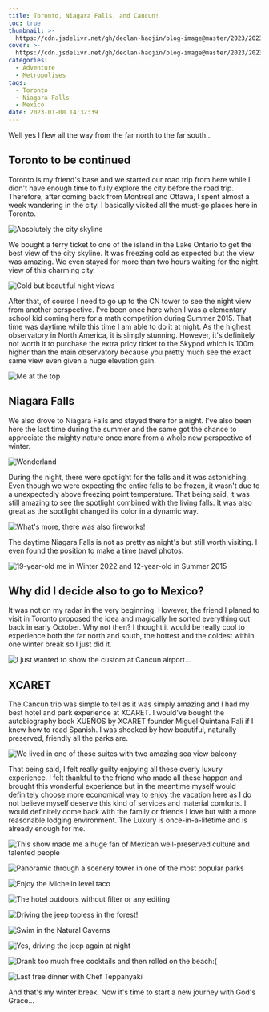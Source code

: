 ```yaml
---
title: Toronto, Niagara Falls, and Cancun!
toc: true
thumbnail: >-
  https://cdn.jsdelivr.net/gh/declan-haojin/blog-image@master/2023/202301110029216.png
cover: >-
  https://cdn.jsdelivr.net/gh/declan-haojin/blog-image@master/2023/202301110029216.png
categories:
  - Adventure
  - Metropolises
tags:
  - Toronto
  - Niagara Falls
  - Mexico
date: 2023-01-08 14:32:39
---
```


Well yes I flew all the way from the far north to the far south...

<!--more-->

## Toronto to be continued

Toronto is my friend's base and we started our road trip from here while I didn't have enough time to fully explore the city before the road trip. Therefore, after coming back from Montreal and Ottawa, I spent almost a week wandering in the city. I basically visited all the must-go places here in Toronto.

![Absolutely the city skyline](https://cdn.jsdelivr.net/gh/declan-haojin/blog-image@master/2023/202301110025594.png)

We bought a ferry ticket to one of the island in the Lake Ontario to get the best view of the city skyline. It was freezing cold as expected but the view was amazing. We even stayed for more than two hours waiting for the night view of this charming city.

![Cold but beautiful night views](https://cdn.jsdelivr.net/gh/declan-haojin/blog-image@master/2023/202301110030030.png)


After that, of course I need to go up to the CN tower to see the night view from another perspective. I've been once here when I was a elementary school kid coming here for a math competition during Summer 2015. That time was daytime while this time I am able to do it at night. As the highest observatory in North America, it is simply stunning. However, it's definitely not worth it to purchase the extra pricy ticket to the Skypod which is 100m higher than the main observatory because you pretty much see the exact same view even given a huge elevation gain.

![Me at the top](https://cdn.jsdelivr.net/gh/declan-haojin/blog-image@master/2023/202301110035303.png)

## Niagara Falls

We also drove to Niagara Falls and stayed there for a night. I've also been here the last time during the summer and the same got the chance to appreciate the mighty nature once more from a whole new perspective of winter.

![Wonderland](https://cdn.jsdelivr.net/gh/declan-haojin/blog-image@master/2023/202301110042387.png)

During the night, there were spotlight for the falls and it was astonishing. Even though we were expecting the entire falls to be frozen, it wasn't due to a unexpectedly above freezing point temperature. That being said, it was still amazing to see the spotlight combined with the living falls. It was also great as the spotlight changed its color in a dynamic way.

![What's more, there was also fireworks!](https://cdn.jsdelivr.net/gh/declan-haojin/blog-image@master/2023/202301110038679.png)

The daytime Niagara Falls is not as pretty as night's but still worth visiting. I even found the position to make a time travel photos.

![19-year-old me in Winter 2022 and 12-year-old in Summer 2015](https://cdn.jsdelivr.net/gh/declan-haojin/blog-image@master/2023/202301110044272.png)


## Why did I decide also to go to Mexico?

It was not on my radar in the very beginning. However, the friend I planed to visit in Toronto proposed the idea and magically he sorted everything out back in early October. Why not then? I thought it would be really cool to experience both the far north and south, the hottest and the coldest within one winter break so I just did it.

![I just wanted to show the custom at Cancun airport...](https://cdn.jsdelivr.net/gh/declan-haojin/blog-image@master/2023/202301110048998.png)
## XCARET

The Cancun trip was simple to tell as it was simply amazing and I had my best hotel and park experience at XCARET. I would've bought the autobiography book XUEÑOS by XCARET founder Miguel Quintana Pali if I knew how to read Spanish. I was shocked by how beautiful, naturally preserved, friendly all the parks are.

![We lived in one of those suites with two amazing sea view balcony](https://cdn.jsdelivr.net/gh/declan-haojin/blog-image@master/2023/202301110057552.png)

That being said, I felt really guilty enjoying all these overly luxury experience. I felt thankful to the friend who made all these happen and brought this wonderful experience but in the meantime myself would definitely choose more economical way to enjoy the vacation here as I do not believe myself deserve this kind of services and material comforts. I would definitely come back with the family or friends I love but with a more reasonable lodging environment. The Luxury is once-in-a-lifetime and is already enough for me.

![This show made me a huge fan of Mexican well-preserved culture and talented people](https://cdn.jsdelivr.net/gh/declan-haojin/blog-image@master/2023/202301110058533.png)

![Panoramic through a scenery tower in one of the most popular parks](https://cdn.jsdelivr.net/gh/declan-haojin/blog-image@master/2023/202301110059431.png)

![Enjoy the Michelin level taco](https://cdn.jsdelivr.net/gh/declan-haojin/blog-image@master/2023/202301110102702.png)

![The hotel outdoors without filter or any editing](https://cdn.jsdelivr.net/gh/declan-haojin/blog-image@master/2023/202301110102027.png)

![Driving the jeep topless in the forest!](https://cdn.jsdelivr.net/gh/declan-haojin/blog-image@master/2023/202301110103049.png)

![Swim in the Natural Caverns](https://cdn.jsdelivr.net/gh/declan-haojin/blog-image@master/2023/202301110104464.png)

![Yes, driving the jeep again at night](https://cdn.jsdelivr.net/gh/declan-haojin/blog-image@master/2023/202301110105770.png)

![Drank too much free cocktails and then rolled on the beach:(](https://cdn.jsdelivr.net/gh/declan-haojin/blog-image@master/2023/202301110107430.png)

![Last free dinner with Chef Teppanyaki](https://cdn.jsdelivr.net/gh/declan-haojin/blog-image@master/2023/202301110108115.png)

And that's my winter break. Now it's time to start a new journey with God's Grace...

